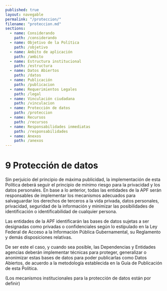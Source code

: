 ```yaml
---
published: true
layout: navegable
permalink: "/proteccion/"
filename: "proteccion.md"
sections:
  - name: Considerando
    path: /considerando
  - name: Objetivo de la Política
    path: /objetivo
  - name: Ámbito de aplicación
    path: /ambito
  - name: Estructura institucional
    path: /estructura
  - name: Datos Abiertos
    path: /datos
  - name: Publicación
    path: /publicacion
  - name: Requerimientos Legales
    path: /legal
  - name: Vinculación ciudadana
    path: /vinculacion
  - name: Protección de datos
    path: /proteccion
  - name: Recursos
    path: /recursos
  - name: Responsabilidades inmediatas
    path: /responsabilidades
  - name: Anexos
    path: /anexos
---
```


# 9 Protección de datos

Sin perjuicio del principio de máxima publicidad, la implementación de esta Política deberá seguir el principio de mínimo riesgo para la privacidad y los datos personales. En base a lo anterior, todas las entidades de la APF  serán responsables de implementar los mecanismos adecuados para salvaguardar los derechos de terceros a la vida privada, datos personales, privacidad, seguridad de la información y minimizar las posibilidades de identificación o identificabilidad de cualquier persona.

Las entidades de la APF identificarán las bases de datos sujetas a ser designadas como privadas o confidenciales según lo estipulado en la Ley Federal de Acceso a la Información Pública Gubernamental, su Reglamento y demás disposiciones relativas.

De ser este el caso, y cuando sea posible, las Dependencias y Entidades agencias deberán implementar técnicas para proteger, generalizar o anonimizar estas bases de datos para poder publicarlas como Datos Abiertos, de acuerdo a la metodología establecida en la Guía de Publicación de esta Política.

(Los mecanismos institucionales para la protección de datos están por definir)


